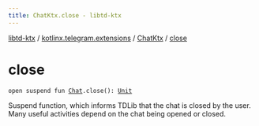 ```yaml
---
title: ChatKtx.close - libtd-ktx
---
```


[libtd-ktx](../../index.html) / [kotlinx.telegram.extensions](../index.html) / [ChatKtx](index.html) / [close](./close.html)

# close

`open suspend fun `[`Chat`](https://tdlibx.github.io/td/docs/org/drinkless/td/libcore/telegram/TdApi/Chat.html)`.close(): `[`Unit`](https://kotlinlang.org/api/latest/jvm/stdlib/kotlin/-unit/index.html)

Suspend function, which informs TDLib that the chat is closed by the user. Many useful
activities depend on the chat being opened or closed.

